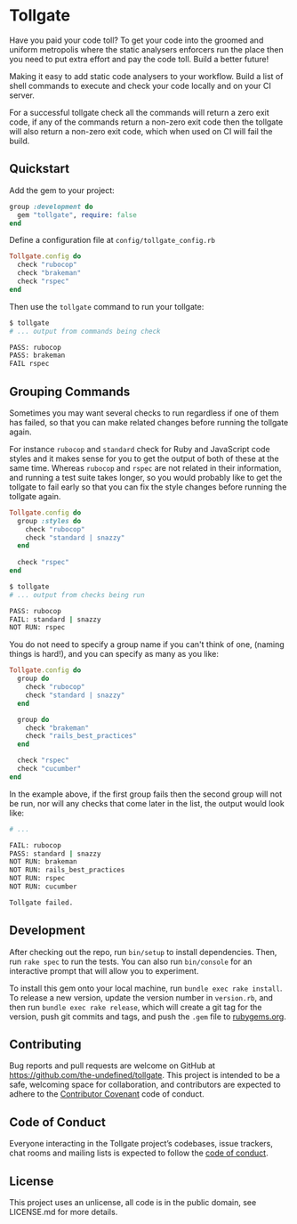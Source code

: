 # Tollgate

Have you paid your code toll? To get your code into the groomed and uniform metropolis
where the static analysers enforcers run the place then you need to put extra effort
and pay the code toll. Build a better future!

Making it easy to add static code analysers to your workflow.
Build a list of shell commands to execute and check your code locally and on your CI server.

For a successful tollgate check all the commands will return a zero exit code,
if any of the commands return a non-zero exit code then the tollgate will also
return a non-zero exit code, which when used on CI will fail the build.

## Quickstart

Add the gem to your project:

```rb
group :development do
  gem "tollgate", require: false
end
```

Define a configuration file at `config/tollgate_config.rb`

```rb
Tollgate.config do
  check "rubocop"
  check "brakeman"
  check "rspec"
end
```

Then use the `tollgate` command to run your tollgate:

```sh
$ tollgate
# ... output from commands being check

PASS: rubocop
PASS: brakeman
FAIL rspec
```

## Grouping Commands

Sometimes you may want several checks to run regardless if one of them has failed,
so that you can make related changes before running the tollgate again.

For instance `rubocop` and `standard` check for Ruby and JavaScript
code styles and it makes sense for you to get the output of both of these at the same time.
Whereas `rubocop` and `rspec` are not related in their information, and running a test
suite takes longer, so you would probably like to get the tollgate to fail early so
that you can fix the style changes before running the tollgate again.

```rb
Tollgate.config do
  group :styles do
    check "rubocop"
    check "standard | snazzy"
  end
  
  check "rspec"
end
```

```sh
$ tollgate
# ... output from checks being run

PASS: rubocop
FAIL: standard | snazzy
NOT RUN: rspec
```

You do not need to specify a group name if you can't think of one, (naming things is hard!),
and you can specify as many as you like:

```rb
Tollgate.config do
  group do
    check "rubocop"
    check "standard | snazzy"
  end

  group do
    check "brakeman"
    check "rails_best_practices"
  end

  check "rspec"
  check "cucumber"
end
```
In the example above, if the first group fails then the second group will not be run, nor will
any checks that come later in the list, the output would look like:

```sh
# ...

FAIL: rubocop
PASS: standard | snazzy
NOT RUN: brakeman
NOT RUN: rails_best_practices
NOT RUN: rspec
NOT RUN: cucumber

Tollgate failed.
```

## Development

After checking out the repo, run `bin/setup` to install dependencies. Then, run `rake spec` to run the tests. You can also run `bin/console` for an interactive prompt that will allow you to experiment.

To install this gem onto your local machine, run `bundle exec rake install`. To release a new version, update the version number in `version.rb`, and then run `bundle exec rake release`, which will create a git tag for the version, push git commits and tags, and push the `.gem` file to [rubygems.org](https://rubygems.org).

## Contributing

Bug reports and pull requests are welcome on GitHub at https://github.com/the-undefined/tollgate. This project is intended to be a safe, welcoming space for collaboration, and contributors are expected to adhere to the [Contributor Covenant](http://contributor-covenant.org) code of conduct.

## Code of Conduct

Everyone interacting in the Tollgate project’s codebases, issue trackers, chat rooms and mailing lists is expected to follow the [code of conduct](https://github.com/the-undefined/tollgate/blob/master/CODE_OF_CONDUCT.md).

## License

This project uses an unlicense, all code is in the public domain, see LICENSE.md for more details.
